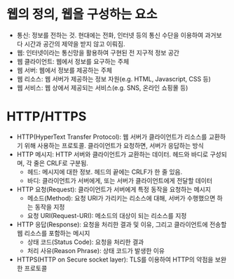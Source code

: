 # 웹의 정의, 웹을 구성하는 요소

- 통신: 정보를 전하는 것. 현대에는 전화, 인터넷 등의 통신 수단을 이용하여 과거보다 시간과 공간의 제약을 받지 않고 이뤄짐.
- 웹: 인터넷이라는 통신망을 활용하여 구현된 전 지구적 정보 공간
- 웹 클라이언트: 웹에서 정보를 요구하는 주체
- 웹 서버: 웹에서 정보를 제공하는 주체
- 웹 리소스: 웹 서버가 제공하는 정보 자원(e.g. HTML, Javascript, CSS 등)
- 웹 서비스: 웹 상에서 제공되는 서비스(e.g. SNS, 온라인 쇼핑몰 등)

# HTTP/HTTPS

- HTTP(HyperText Transfer Protocol): 웹 서버가 클라이언트가 리소스를 교환하기 위해 사용하는 프로토콜. 클라이언트가 요청하면, 서버가 응답하는 방식
- HTTP 메시지: HTTP 서버와 클라이언트가 교환하는 데이터. 헤드와 바디로 구성되며, 각 줄은 CRLF로 구분됨.
  - 헤드: 메시지에 대한 정보. 헤드의 끝에는 CRLF가 한 줄 있음.
  - 바디: 클라이언트가 서버에게, 또는 서버가 클라이언트에게 전달할 데이터
- HTTP 요청(Request): 클라이언트가 서버에게 특정 동작을 요청하는 메시지
  - 메소드(Method): 요청 URI가 가리키는 리소스에 대해, 서버가 수행했으면 하는 동작을 지정
  - 요청 URI(Request-URI): 메소드의 대상이 되는 리소스를 지정
- HTTP 응답(Response): 요청을 처리한 결과 및 이유, 그리고 클라이언트에 전송할 웹 리소스를 포함하는 메시지
  - 상태 코드(Status Code): 요청을 처리한 결과
  - 처리 사유(Reason Phrase): 상태 코드가 발생한 이유
- HTTPS(HTTP on Secure socket layer): TLS를 이용하여 HTTP의 약점을 보완한 프로토콜